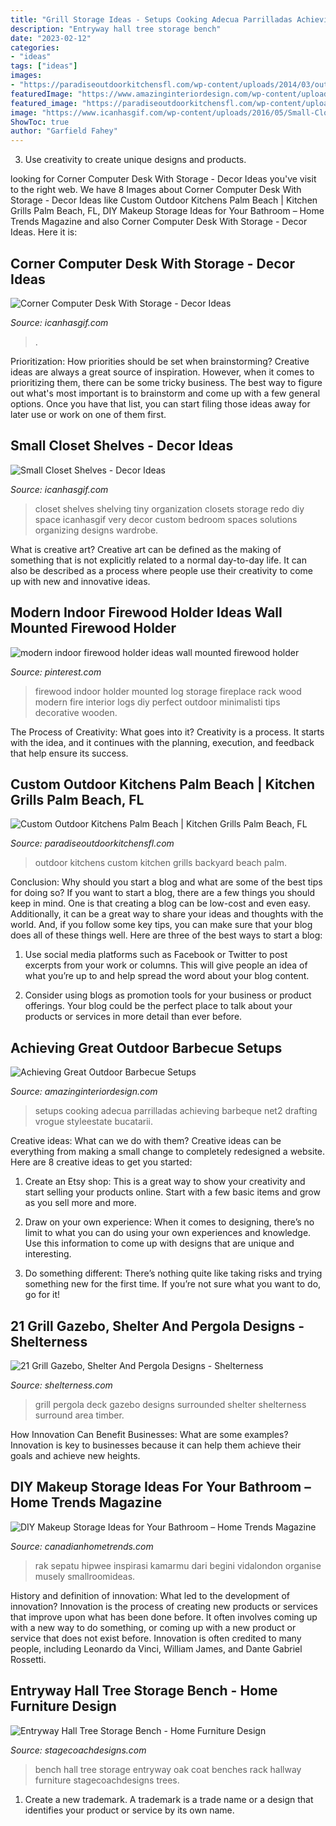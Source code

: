 ```yaml
---
title: "Grill Storage Ideas - Setups Cooking Adecua Parrilladas Achieving Barbeque Net2 Drafting Vrogue Styleestate Bucatarii"
description: "Entryway hall tree storage bench"
date: "2023-02-12"
categories:
- "ideas"
tags: ["ideas"]
images:
- "https://paradiseoutdoorkitchensfl.com/wp-content/uploads/2014/03/outdoor-kitchen-ideas.jpg"
featuredImage: "https://www.amazinginteriordesign.com/wp-content/uploads/2013/08/bbq2.jpg"
featured_image: "https://paradiseoutdoorkitchensfl.com/wp-content/uploads/2014/03/outdoor-kitchen-ideas.jpg"
image: "https://www.icanhasgif.com/wp-content/uploads/2016/05/Small-Closet-Shelves.jpg"
ShowToc: true
author: "Garfield Fahey"
---
```



3. Use creativity to create unique designs and products.

	

		
looking for Corner Computer Desk With Storage - Decor Ideas you've visit to the right web. We have 8 Images about Corner Computer Desk With Storage - Decor Ideas like Custom Outdoor Kitchens Palm Beach | Kitchen Grills Palm Beach, FL, DIY Makeup Storage Ideas for Your Bathroom – Home Trends Magazine and also Corner Computer Desk With Storage - Decor Ideas. Here it is:
		
    
## Corner Computer Desk With Storage - Decor Ideas

<img loading=lazy src="https://icanhasgif.com/wp-content/uploads/2015/04/Corner-Computer-Desk-With-Storage.jpg" onerror="this.onerror=null;this.src='https://tse1.mm.bing.net/th?id=OIP.fvBOQOR39SFB0oLEK4zi1gHaFj&amp;pid=15.1';" alt="Corner Computer Desk With Storage - Decor Ideas">

_Source: icanhasgif.com_

>. 

	

Prioritization: How priorities should be set when brainstorming?
Creative ideas are always a great source of inspiration. However, when it comes to prioritizing them, there can be some tricky business. The best way to figure out what's most important is to brainstorm and come up with a few general options. Once you have that list, you can start filing those ideas away for later use or work on one of them first.

    
## Small Closet Shelves - Decor Ideas

<img loading=lazy src="https://www.icanhasgif.com/wp-content/uploads/2016/05/Small-Closet-Shelves.jpg" onerror="this.onerror=null;this.src='https://tse2.mm.bing.net/th?id=OIP.4aG2Q4Y31ldIpBOs1sY1rwHaJ6&amp;pid=15.1';" alt="Small Closet Shelves - Decor Ideas">

_Source: icanhasgif.com_

>closet shelves shelving tiny organization closets storage redo diy space icanhasgif very decor custom bedroom spaces solutions organizing designs wardrobe. 

	

What is creative art?
Creative art can be defined as the making of something that is not explicitly related to a normal day-to-day life. It can also be described as a process where people use their creativity to come up with new and innovative ideas.

    
## Modern Indoor Firewood Holder Ideas Wall Mounted Firewood Holder

<img loading=lazy src="https://i.pinimg.com/736x/c0/37/d2/c037d2a2fa3cc6cf94949bd116e99faf--indoor-log-storage-wall-mounted-fireplace.jpg" onerror="this.onerror=null;this.src='https://tse1.mm.bing.net/th?id=OIP.QMM_M_LkNfbyneM7R7GMzwHaHa&amp;pid=15.1';" alt="modern indoor firewood holder ideas wall mounted firewood holder">

_Source: pinterest.com_

>firewood indoor holder mounted log storage fireplace rack wood modern fire interior logs diy perfect outdoor minimalisti tips decorative wooden. 

	

The Process of Creativity: What goes into it?
Creativity is a process. It starts with the idea, and it continues with the planning, execution, and feedback that help ensure its success.

    
## Custom Outdoor Kitchens Palm Beach | Kitchen Grills Palm Beach, FL

<img loading=lazy src="https://paradiseoutdoorkitchensfl.com/wp-content/uploads/2014/03/outdoor-kitchen-ideas.jpg" onerror="this.onerror=null;this.src='https://tse3.mm.bing.net/th?id=OIP.Uh6g-7Y4LMqvNitvc0u_awHaHU&amp;pid=15.1';" alt="Custom Outdoor Kitchens Palm Beach | Kitchen Grills Palm Beach, FL">

_Source: paradiseoutdoorkitchensfl.com_

>outdoor kitchens custom kitchen grills backyard beach palm. 

	

Conclusion: Why should you start a blog and what are some of the best tips for doing so?
If you want to start a blog, there are a few things you should keep in mind. One is that creating a blog can be low-cost and even easy. Additionally, it can be a great way to share your ideas and thoughts with the world. And, if you follow some key tips, you can make sure that your blog does all of these things well. Here are three of the best ways to start a blog:
1. Use social media platforms such as Facebook or Twitter to post excerpts from your work or columns. This will give people an idea of what you’re up to and help spread the word about your blog content.

2. Consider using blogs as promotion tools for your business or product offerings. Your blog could be the perfect place to talk about your products or services in more detail than ever before.

    
## Achieving Great Outdoor Barbecue Setups

<img loading=lazy src="https://www.amazinginteriordesign.com/wp-content/uploads/2013/08/bbq2.jpg" onerror="this.onerror=null;this.src='https://tse3.mm.bing.net/th?id=OIP.cQuKmFT5aVIZ3SKjSvbywQHaFj&amp;pid=15.1';" alt="Achieving Great Outdoor Barbecue Setups">

_Source: amazinginteriordesign.com_

>setups cooking adecua parrilladas achieving barbeque net2 drafting vrogue styleestate bucatarii. 

	

Creative ideas: What can we do with them?
Creative ideas can be everything from making a small change to completely redesigned a website. Here are 8 creative ideas to get you started:
1. Create an Etsy shop: This is a great way to show your creativity and start selling your products online. Start with a few basic items and grow as you sell more and more.

2. Draw on your own experience: When it comes to designing, there’s no limit to what you can do using your own experiences and knowledge. Use this information to come up with designs that are unique and interesting.

3. Do something different: There’s nothing quite like taking risks and trying something new for the first time. If you’re not sure what you want to do, go for it!

    
## 21 Grill Gazebo, Shelter And Pergola Designs - Shelterness

<img loading=lazy src="http://i.shelterness.com/2016/08/12-deck-grill-surrounded-with-a-pergola.jpg" onerror="this.onerror=null;this.src='https://tse3.mm.bing.net/th?id=OIP.1RKaaH81DpL829Re9DKFUwHaJ3&amp;pid=15.1';" alt="21 Grill Gazebo, Shelter And Pergola Designs - Shelterness">

_Source: shelterness.com_

>grill pergola deck gazebo designs surrounded shelter shelterness surround area timber. 

	

How Innovation Can Benefit Businesses: What are some examples?
Innovation is key to businesses because it can help them achieve their goals and achieve new heights.

    
## DIY Makeup Storage Ideas For Your Bathroom – Home Trends Magazine

<img loading=lazy src="http://canadianhometrends.com/wp-content/gallery/diy-makeup-storage-ideas-for-your-bathroom/Creative-Shelfing.jpeg" onerror="this.onerror=null;this.src='https://tse3.mm.bing.net/th?id=OIP.cWrqmggqq7VAQih5talrdQHaLH&amp;pid=15.1';" alt="DIY Makeup Storage Ideas for Your Bathroom – Home Trends Magazine">

_Source: canadianhometrends.com_

>rak sepatu hipwee inspirasi kamarmu dari begini vidalondon organise musely smallroomideas. 

	

History and definition of innovation: What led to the development of innovation?
Innovation is the process of creating new products or services that improve upon what has been done before. It often involves coming up with a new way to do something, or coming up with a new product or service that does not exist before. Innovation is often credited to many people, including Leonardo da Vinci, William James, and Dante Gabriel Rossetti.

    
## Entryway Hall Tree Storage Bench - Home Furniture Design

<img loading=lazy src="http://www.stagecoachdesigns.com/wp-content/uploads/2016/01/Entryway-Hall-Tree-Storage-Bench.jpg" onerror="this.onerror=null;this.src='https://tse1.mm.bing.net/th?id=OIP.QyMczciSVEBx_2oUFqGSiwHaHa&amp;pid=15.1';" alt="Entryway Hall Tree Storage Bench - Home Furniture Design">

_Source: stagecoachdesigns.com_

>bench hall tree storage entryway oak coat benches rack hallway furniture stagecoachdesigns trees. 

	

1. Create a new trademark. A trademark is a trade name or a design that identifies your product or service by its own name.

